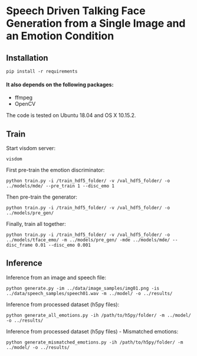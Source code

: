 # Speech Driven Talking Face Generation from a Single Image and an Emotion Condition

## Installation

```
pip install -r requirements
```

#### It also depends on the following packages:
* ffmpeg
* OpenCV

The code is tested on Ubuntu 18.04 and OS X 10.15.2.

## Train

Start visdom server:

```
visdom
```

First pre-train the emotion discriminator:

```
python train.py -i /train_hdf5_folder/ -v /val_hdf5_folder/ -o ../models/mde/ --pre_train 1 --disc_emo 1
```

Then pre-train the generator:

```
python train.py -i /train_hdf5_folder/ -v /val_hdf5_folder/ -o ../models/pre_gen/
```

Finally, train all together:

```
python train.py -i /train_hdf5_folder/ -v /val_hdf5_folder/ -o ../models/tface_emo/ -m ../models/pre_gen/ -mde ../models/mde/ --disc_frame 0.01 --disc_emo 0.001 
```

## Inference

Inference from an image and speech file:

```
python generate.py -im ../data/image_samples/img01.png -is ../data/speech_samples/speech01.wav -m ../model/ -o ../results/
```

Inference from processed dataset (h5py files):

```
python generate_all_emotions.py -ih /path/to/h5py/folder/ -m ../model/ -o ../results/
```

Inference from processed dataset (h5py files) - Mismatched emotions:

```
python generate_mismatched_emotions.py -ih /path/to/h5py/folder/ -m ../model/ -o ../results/
```
